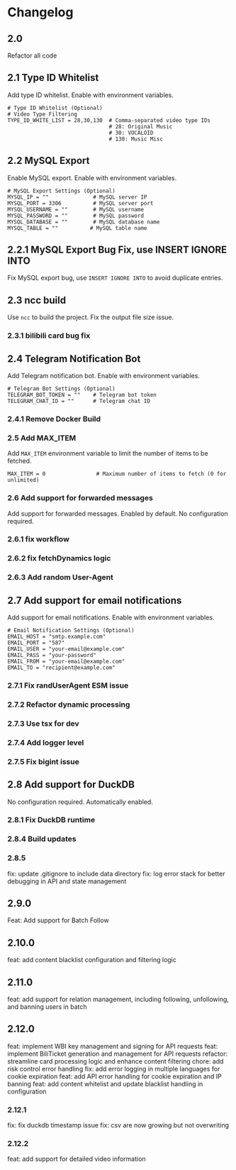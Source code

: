 # Changelog

## 2.0

Refactor all code

## 2.1 Type ID Whitelist

Add type ID whitelist. Enable with environment variables.

```env
# Type ID Whitelist (Optional)
# Video Type Filtering
TYPE_ID_WHITE_LIST = 28,30,130  # Comma-separated video type IDs
                                # 28: Original Music
                                # 30: VOCALOID
                                # 130: Music Misc
```

## 2.2 MySQL Export

Enable MySQL export. Enable with environment variables.

```env
# MySQL Export Settings (Optional)
MYSQL_IP = ""              # MySQL server IP
MYSQL_PORT = 3306          # MySQL server port
MYSQL_USERNAME = ""        # MySQL username
MYSQL_PASSWORD = ""        # MySQL password
MYSQL_DATABASE = ""        # MySQL database name
MYSQL_TABLE = ""          # MySQL table name
```

## 2.2.1 MySQL Export Bug Fix, use INSERT IGNORE INTO

Fix MySQL export bug, use `INSERT IGNORE INTO` to avoid duplicate entries.

## 2.3 ncc build

Use `ncc` to build the project. Fix the output file size issue.

### 2.3.1 bilibili card bug fix

## 2.4 Telegram Notification Bot

Add Telegram notification bot. Enable with environment variables.

```env
# Telegram Bot Settings (Optional)
TELEGRAM_BOT_TOKEN = ""    # Telegram bot token
TELEGRAM_CHAT_ID = ""      # Telegram chat ID
```

### 2.4.1 Remove Docker Build

### 2.5 Add MAX_ITEM

Add `MAX_ITEM` environment variable to limit the number of items to be fetched.

```env
MAX_ITEM = 0                # Maximum number of items to fetch (0 for unlimited)
```

### 2.6 Add support for forwarded messages

Add support for forwarded messages. Enabled by default. No configuration required.

### 2.6.1 fix workflow

### 2.6.2 fix fetchDynamics logic

### 2.6.3 Add random User-Agent

## 2.7 Add support for email notifications

Add support for email notifications. Enable with environment variables.

```env
# Email Notification Settings (Optional)
EMAIL_HOST = "smtp.example.com"
EMAIL_PORT = "587"
EMAIL_USER = "your-email@example.com"
EMAIL_PASS = "your-password"
EMAIL_FROM = "your-email@example.com"
EMAIL_TO = "recipient@example.com"
```

### 2.7.1 Fix randUserAgent ESM issue

### 2.7.2 Refactor dynamic processing

### 2.7.3 Use tsx for dev

### 2.7.4 Add logger level

### 2.7.5 Fix bigint issue

## 2.8 Add support for DuckDB

No configuration required. Automatically enabled.

### 2.8.1 Fix DuckDB runtime

### 2.8.4 Build updates

### 2.8.5

fix: update .gitignore to include data directory
fix: log error stack for better debugging in API and state management

## 2.9.0

Feat: Add support for Batch Follow

## 2.10.0

feat: add content blacklist configuration and filtering logic

## 2.11.0

feat: add support for relation management, including following, unfollowing, and banning users in batch

## 2.12.0

feat: implement WBI key management and signing for API requests
feat: implement BiliTicket generation and management for API requests
refactor: streamline card processing logic and enhance content filtering
chore: add risk control error handling
fix: add error logging in multiple languages for cookie expiration
feat: add API error handling for cookie expiration and IP banning
feat: add content whitelist and update blacklist handling in configuration

### 2.12.1

fix: fix duckdb timestamp issue
fix: csv are now growing but not overwriting

### 2.12.2

feat: add support for detailed video information
